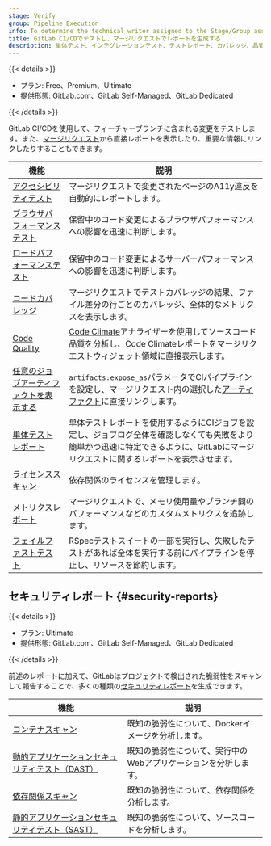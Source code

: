 ```yaml
---
stage: Verify
group: Pipeline Execution
info: To determine the technical writer assigned to the Stage/Group associated with this page, see https://handbook.gitlab.com/handbook/product/ux/technical-writing/#assignments
title: GitLab CI/CDでテストし、マージリクエストでレポートを生成する
description: 単体テスト、インテグレーションテスト、テストレポート、カバレッジ、品質保証。
---
```


{{< details >}}

- プラン: Free、Premium、Ultimate
- 提供形態: GitLab.com、GitLab Self-Managed、GitLab Dedicated

{{< /details >}}

GitLab CI/CDを使用して、フィーチャーブランチに含まれる変更をテストします。また、[マージリクエスト](../../user/project/merge_requests/_index.md)から直接レポートを表示したり、重要な情報にリンクしたりすることもできます。

| 機能                                                                                 | 説明 |
| --------------------------------------------------------------------------------------- | ----------- |
| [アクセシビリティテスト](accessibility_testing.md)                                       | マージリクエストで変更されたページのA11y違反を自動的にレポートします。 |
| [ブラウザパフォーマンステスト](browser_performance_testing.md)                           | 保留中のコード変更によるブラウザパフォーマンスへの影響を迅速に判断します。 |
| [ロードパフォーマンステスト](load_performance_testing.md)                                 | 保留中のコード変更によるサーバーパフォーマンスへの影響を迅速に判断します。 |
| [コードカバレッジ](code_coverage/_index.md)                                                | マージリクエストでテストカバレッジの結果、ファイル差分の行ごとのカバレッジ、全体的なメトリクスを表示します。 |
| [Code Quality](code_quality.md)                                                         | [Code Climate](https://codeclimate.com/)アナライザーを使用してソースコード品質を分析し、Code Climateレポートをマージリクエストウィジェット領域に直接表示します。 |
| [任意のジョブアーティファクトを表示する](../yaml/_index.md#artifactsexpose_as)                 | `artifacts:expose_as`パラメータでCIパイプラインを設定し、マージリクエスト内の選択した[アーティファクト](../jobs/job_artifacts.md)に直接リンクします。 |
| [単体テストレポート](unit_test_reports.md)                                               | 単体テストレポートを使用するようにCIジョブを設定し、ジョブログ全体を確認しなくても失敗をより簡単かつ迅速に特定できるように、GitLabにマージリクエストに関するレポートを表示させます。 |
| [ライセンススキャン](../../user/compliance/license_scanning_of_cyclonedx_files/_index.md) | 依存関係のライセンスを管理します。 |
| [メトリクスレポート](metrics_reports.md)                                                   | マージリクエストで、メモリ使用量やブランチ間のパフォーマンスなどのカスタムメトリクスを追跡します。 |
| [フェイルファストテスト](fail_fast_testing.md)                                               | RSpecテストスイートの一部を実行し、失敗したテストがあれば全体を実行する前にパイプラインを停止し、リソースを節約します。 |

## セキュリティレポート {#security-reports}

{{< details >}}

- プラン: Ultimate
- 提供形態: GitLab.com、GitLab Self-Managed、GitLab Dedicated

{{< /details >}}

前述のレポートに加えて、GitLabはプロジェクトで検出された脆弱性をスキャンして報告することで、多くの種類の[セキュリティレポート](../../user/application_security/_index.md)を生成できます。

| 機能                                                                                      | 説明 |
|----------------------------------------------------------------------------------------------|-------------|
| [コンテナスキャン](../../user/application_security/container_scanning/_index.md)            | 既知の脆弱性について、Dockerイメージを分析します。 |
| [動的アプリケーションセキュリティテスト（DAST）](../../user/application_security/dast/_index.md) | 既知の脆弱性について、実行中のWebアプリケーションを分析します。 |
| [依存関係スキャン](../../user/application_security/dependency_scanning/_index.md)          | 既知の脆弱性について、依存関係を分析します。 |
| [静的アプリケーションセキュリティテスト（SAST）](../../user/application_security/sast/_index.md)  | 既知の脆弱性について、ソースコードを分析します。 |

